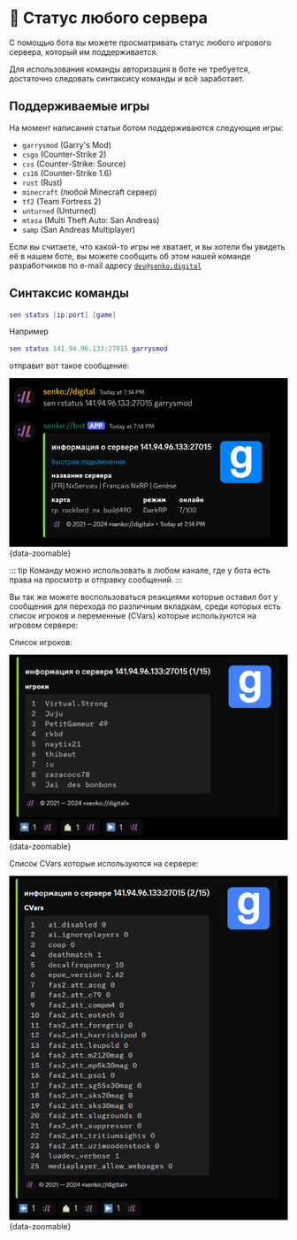 # 🔁 Статус любого сервера

С помощью бота вы можете просматривать статус любого игрового сервера, который им поддерживается.

Для использования команды авторизация в боте не требуется, достаточно следовать синтаксису команды и всё заработает.

## Поддерживаемые игры

На момент написания статьи ботом поддерживаются следующие игры:

- `garrysmod` (Garry's Mod)
- `csgo` (Counter-Strike 2)
- `css` (Counter-Strike: Source)
- `cs16` (Counter-Strike 1.6)
- `rust` (Rust)
- `minecraft` (любой Minecraft сервер)
- `tf2` (Team Fortress 2)
- `unturned` (Unturned)
- `mtasa` (Multi Theft Auto: San Andreas)
- `samp` (San Andreas Multiplayer)

Если вы считаете, что какой-то игры не хватает, и вы хотели бы увидеть её в нашем боте, вы можете сообщить об этом нашей команде разработчиков по e-mail адресу [`dev@senko.digital`](mailto:dev@senko.digital)

## Синтаксис команды

```lua
sen status [ip:port] [game]
```

Например

```lua
sen status 141.94.96.133:27015 garrysmod
```

отправит вот такое сообщение:

![sample autoupdate status of a random game server](/images/bot/autoupdate-status.png){data-zoomable}

::: tip
Команду можно использовать в любом канале, где у бота есть права на просмотр и отправку сообщений.
:::

Вы так же можете воспользоваться реакциями которые оставил бот у сообщения для перехода по различным вкладкам, среди которых есть список игроков и переменные (CVars) которые используются на игровом сервере:

Список игроков:

![sample player list of a random game server](/images/bot/any-status-players.png){data-zoomable}

Список CVars которые используются на сервере:

![sample cvars list of a random game server](/images/bot/any-status-cvars.png){data-zoomable}
